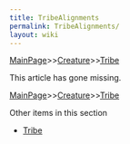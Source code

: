 ```yaml
---
title: TribeAlignments
permalink: TribeAlignments/
layout: wiki
---
```


[MainPage](/keeperrl_wiki/ "wikilink")>>[Creature](/keeperrl_wiki/Creature_Guide "wikilink")>>[Tribe](/keeperrl_wiki/Tribe "wikilink")

This article has gone missing.

[MainPage](/keeperrl_wiki/ "wikilink")>>[Creature](/keeperrl_wiki/Creature_Guide "wikilink")>>[Tribe](/keeperrl_wiki/Tribe "wikilink")

Other items in this section
-    [Tribe](/keeperrl_wiki/Tribe "wikilink")
